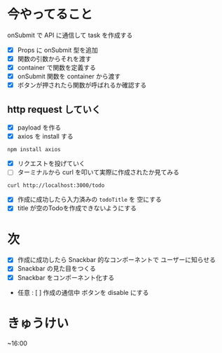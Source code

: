 # 今やってること

onSubmit で API に通信して task を作成する
- [x] Props に onSubmit 型を追加
- [x] 関数の引数からそれを渡す
- [x] container で関数を定義する
- [x] onSubmit 関数を container から渡す
- [x] ボタンが押されたら関数が呼ばれるか確認する

## http request していく
- [x] payload を作る
- [x] axios を install する
```
npm install axios
```
- [x] リクエストを投げていく
- [ ] ターミナルから curl を叩いて実際に作成されたか見てみる
```
curl http://localhost:3000/todo
```
- [x] 作成に成功したら入力済みの `todoTitle` を 空にする
- [x] title が空のTodoを作成できないようにする

# 次

- [x] 作成に成功したら Snackbar 的なコンポーネントで ユーザーに知らせる
- [x] Snackbar の見た目をつくる
- [x] Snackbar をコンポーネント化する
- 任意 : [ ] 作成の通信中 ボタンを disable にする


# きゅうけい

~16:00